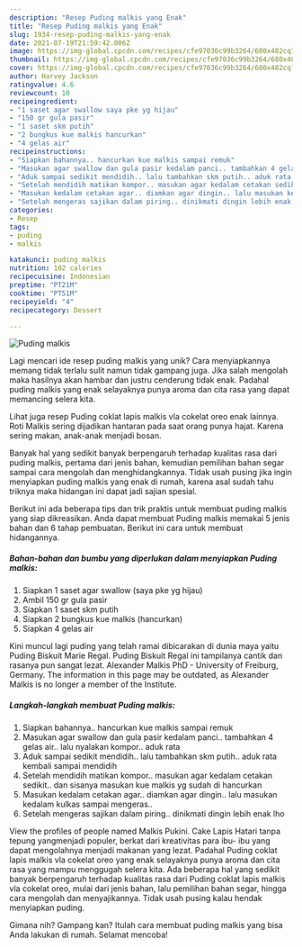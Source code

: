 ```yaml
---
description: "Resep Puding malkis yang Enak"
title: "Resep Puding malkis yang Enak"
slug: 1934-resep-puding-malkis-yang-enak
date: 2021-07-19T21:59:42.006Z
image: https://img-global.cpcdn.com/recipes/cfe97036c99b3264/680x482cq70/puding-malkis-foto-resep-utama.jpg
thumbnail: https://img-global.cpcdn.com/recipes/cfe97036c99b3264/680x482cq70/puding-malkis-foto-resep-utama.jpg
cover: https://img-global.cpcdn.com/recipes/cfe97036c99b3264/680x482cq70/puding-malkis-foto-resep-utama.jpg
author: Harvey Jackson
ratingvalue: 4.6
reviewcount: 10
recipeingredient:
- "1 saset agar swallow saya pke yg hijau"
- "150 gr gula pasir"
- "1 saset skm putih"
- "2 bungkus kue malkis hancurkan"
- "4 gelas air"
recipeinstructions:
- "Siapkan bahannya.. hancurkan kue malkis sampai remuk"
- "Masukan agar swallow dan gula pasir kedalam panci.. tambahkan 4 gelas air.. lalu nyalakan kompor.. aduk rata"
- "Aduk sampai sedikit mendidih.. lalu tambahkan skm putih.. aduk rata kembali sampai mendidih"
- "Setelah mendidih matikan kompor.. masukan agar kedalam cetakan sedikit.. dan sisanya masukan kue malkis yg sudah di hancurkan"
- "Masukan kedalam cetakan agar.. diamkan agar dingin.. lalu masukan kedalam kulkas sampai mengeras.."
- "Setelah mengeras sajikan dalam piring.. dinikmati dingin lebih enak lho"
categories:
- Resep
tags:
- puding
- malkis

katakunci: puding malkis 
nutrition: 102 calories
recipecuisine: Indonesian
preptime: "PT21M"
cooktime: "PT51M"
recipeyield: "4"
recipecategory: Dessert

---
```



![Puding malkis](https://img-global.cpcdn.com/recipes/cfe97036c99b3264/680x482cq70/puding-malkis-foto-resep-utama.jpg)

Lagi mencari ide resep puding malkis yang unik? Cara menyiapkannya memang tidak terlalu sulit namun tidak gampang juga. Jika salah mengolah maka hasilnya akan hambar dan justru cenderung tidak enak. Padahal puding malkis yang enak selayaknya punya aroma dan cita rasa yang dapat memancing selera kita.

Lihat juga resep Puding coklat lapis malkis vla cokelat oreo enak lainnya. Roti Malkis sering dijadikan hantaran pada saat orang punya hajat. Karena sering makan, anak-anak menjadi bosan.

Banyak hal yang sedikit banyak berpengaruh terhadap kualitas rasa dari puding malkis, pertama dari jenis bahan, kemudian pemilihan bahan segar sampai cara mengolah dan menghidangkannya. Tidak usah pusing jika ingin menyiapkan puding malkis yang enak di rumah, karena asal sudah tahu triknya maka hidangan ini dapat jadi sajian spesial.


Berikut ini ada beberapa tips dan trik praktis untuk membuat puding malkis yang siap dikreasikan. Anda dapat membuat Puding malkis memakai 5 jenis bahan dan 6 tahap pembuatan. Berikut ini cara untuk membuat hidangannya.

<!--inarticleads1-->

##### Bahan-bahan dan bumbu yang diperlukan dalam menyiapkan Puding malkis:

1. Siapkan 1 saset agar swallow (saya pke yg hijau)
1. Ambil 150 gr gula pasir
1. Siapkan 1 saset skm putih
1. Siapkan 2 bungkus kue malkis (hancurkan)
1. Siapkan 4 gelas air


Kini muncul lagi puding yang telah ramai dibicarakan di dunia maya yaitu Puding Biskuit Marie Regal. Puding Biskuit Regal ini tampilanya cantik dan rasanya pun sangat lezat. Alexander Malkis PhD - University of Freiburg, Germany. The information in this page may be outdated, as Alexander Malkis is no longer a member of the Institute. 

<!--inarticleads2-->

##### Langkah-langkah membuat Puding malkis:

1. Siapkan bahannya.. hancurkan kue malkis sampai remuk
1. Masukan agar swallow dan gula pasir kedalam panci.. tambahkan 4 gelas air.. lalu nyalakan kompor.. aduk rata
1. Aduk sampai sedikit mendidih.. lalu tambahkan skm putih.. aduk rata kembali sampai mendidih
1. Setelah mendidih matikan kompor.. masukan agar kedalam cetakan sedikit.. dan sisanya masukan kue malkis yg sudah di hancurkan
1. Masukan kedalam cetakan agar.. diamkan agar dingin.. lalu masukan kedalam kulkas sampai mengeras..
1. Setelah mengeras sajikan dalam piring.. dinikmati dingin lebih enak lho


View the profiles of people named Malkis Pukini. Cake Lapis Hatari tanpa tepung yangmenjadi populer, berkat dari kreativitas para ibu- ibu yang dapat mengolahnya menjadi makanan yang lezat. Padahal Puding coklat lapis malkis vla cokelat oreo yang enak selayaknya punya aroma dan cita rasa yang mampu menggugah selera kita. Ada beberapa hal yang sedikit banyak berpengaruh terhadap kualitas rasa dari Puding coklat lapis malkis vla cokelat oreo, mulai dari jenis bahan, lalu pemilihan bahan segar, hingga cara mengolah dan menyajikannya. Tidak usah pusing kalau hendak menyiapkan puding. 

Gimana nih? Gampang kan? Itulah cara membuat puding malkis yang bisa Anda lakukan di rumah. Selamat mencoba!

